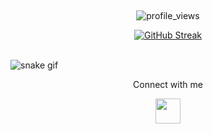 <br><p align="center">![profile_views](https://komarev.com/ghpvc/?username=your-github-panayotsky-dev&color=blueviolet)</div></p> <p align="center">[![GitHub Streak](https://streak-stats.demolab.com?user=panayotsky-dev&theme=radical&hide_border=true&border_radius=4&currStreakNum=60BEC6)](https://git.io/streak-stats)</p></br>
![snake gif](https://github.com/panayotsky-dev/panayotsky-dev/blob/output/github-contribution-grid-snake.gif)
 <p align="center">Connect with me</p>

<p align="center"><a href=https://www.linkedin.com/in/panayot-petkov-36aa0963/> <img height="40em" src="https://www.mhe-sme.org/wp-content/uploads/2017/12/linkedin-icon.png" /><a/>
